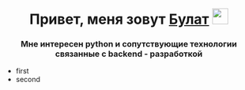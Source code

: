 <h1 align="center">Привет, меня зовут <a href="https://daniilshat.ru/" target="_blank">Булат</a> 
<img src="https://github.com/blackcater/blackcater/raw/main/images/Hi.gif" height="32"/></h1>
<h3 align="center">Мне интересен python и сопутствующие технологии связанные с backend - разработкой</h3>

- first
- second

